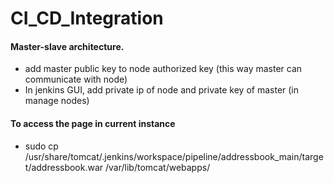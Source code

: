 # CI_CD_Integration

#### Master-slave architecture.
  * add master public key to node authorized key (this way master can communicate with node)
  * In jenkins GUI, add private ip of node and private key of master (in manage nodes)

#### To access the page in current instance
  *  sudo cp /usr/share/tomcat/.jenkins/workspace/pipeline/addressbook_main/target/addressbook.war /var/lib/tomcat/webapps/
